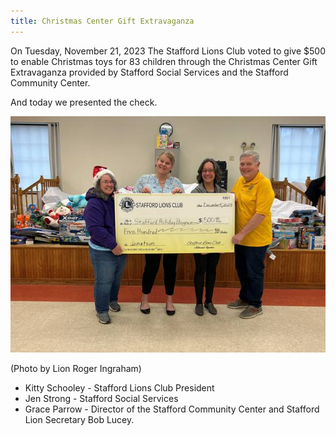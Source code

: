 ```yaml
---
title: Christmas Center Gift Extravaganza
---
```

On Tuesday, November 21, 2023 The Stafford Lions Club voted to give $500 to enable Christmas toys for 83 children through the Christmas Center Gift Extravaganza provided by Stafford Social Services and the Stafford Community Center.

And today we presented the check.

<img class="img-fluid" src="/img/2023/christmas-center-gift.jpg" alt="Christmas Center Gift Check Presentation" />

(Photo by Lion Roger Ingraham)
* Kitty Schooley - Stafford Lions Club President
* Jen Strong - Stafford Social Services
* Grace Parrow - Director of the Stafford Community Center and Stafford Lion Secretary Bob Lucey.
